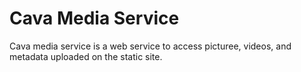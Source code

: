 # Cava Media Service

Cava media service is a web service to access picturee, videos, and metadata uploaded on the static site.
